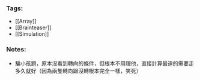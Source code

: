 ### Tags:
- [[Array]]
- [[Brainteaser]]
- [[Simulation]]
### Notes:
- 騙小孩題，原本沒看到轉向的條件，但根本不用理他，直接計算最遠的需要走多久就好（因為兩隻轉向跟沒轉根本完全一樣，笑死）
